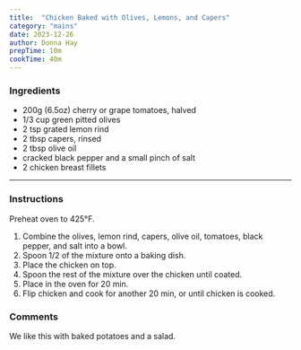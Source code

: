 ```yaml
---
title:  "Chicken Baked with Olives, Lemons, and Capers"
category: "mains"
date: 2023-12-26
author: Donna Hay
prepTime: 10m
cookTime: 40m
---
```


### Ingredients

- 200g (6.5oz) cherry or grape tomatoes, halved
- 1/3 cup green pitted olives
- 2 tsp grated lemon rind
- 2 tbsp capers, rinsed
- 2 tbsp olive oil
- cracked black pepper and a small pinch of salt
- 2 chicken breast fillets

---

### Instructions

Preheat oven to 425°F.

1. Combine the olives, lemon rind, capers, olive oil, tomatoes, black pepper, and salt into a bowl.
2. Spoon 1/2 of the mixture onto a baking dish.
3. Place the chicken on top.
4. Spoon the rest of the mixture over the chicken until coated.
5. Place in the oven for 20 min.
6. Flip chicken and cook for another 20 min, or until chicken is cooked.

### Comments

We like this with baked potatoes and a salad.
